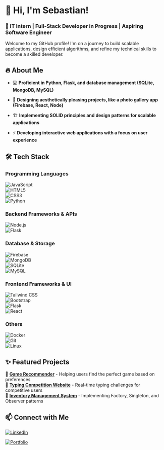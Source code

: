 # 👋 Hi, I'm Sebastian!  

### 🚀 IT Intern | Full-Stack Developer in Progress | Aspiring Software Engineer

Welcome to my GitHub profile! I'm on a journey to build scalable applications, design efficient algorithms, and refine my technical skills to become a skilled developer. 

## 🔥 About Me  
- 💻 **Proficient in Python, Flask, and database management (SQLite, MongoDB, MySQL)**

- 🎨 **Designing aesthetically pleasing projects, like a photo gallery app (Firebase, React, Node)**

- 🏗️ **Implementing SOLID principles and design patterns for scalable applications**

- ⚡ **Developing interactive web applications with a focus on user experience**


## 🛠️ Tech Stack  
### Programming Languages  
![JavaScript](https://img.shields.io/badge/JavaScript-F7DF1E?style=for-the-badge&logo=javascript&logoColor=black)  
![HTML5](https://img.shields.io/badge/HTML5-E34F26?style=for-the-badge&logo=html5&logoColor=white)  
![CSS3](https://img.shields.io/badge/CSS3-1572B6?style=for-the-badge&logo=css3&logoColor=white)  
![Python](https://img.shields.io/badge/Python-3776AB?style=for-the-badge&logo=python&logoColor=white)  

### Backend Frameworks & APIs  
![Node.js](https://img.shields.io/badge/Node.js-339933?style=for-the-badge&logo=node.js&logoColor=white)  
![Flask](https://img.shields.io/badge/Flask-000000?style=for-the-badge&logo=flask&logoColor=white)  

### Database & Storage  
![Firebase](https://img.shields.io/badge/Firebase-FFCA28?style=for-the-badge&logo=firebase&logoColor=black)  
![MongoDB](https://img.shields.io/badge/MongoDB-47A248?style=for-the-badge&logo=mongodb&logoColor=white)  
![SQLite](https://img.shields.io/badge/SQLite-003B57?style=for-the-badge&logo=sqlite&logoColor=white)  
![MySQL](https://img.shields.io/badge/MySQL-4479A1?style=for-the-badge&logo=mysql&logoColor=white)  

### Frontend Frameworks & UI  
![Tailwind CSS](https://img.shields.io/badge/TailwindCSS-38B2AC?style=for-the-badge&logo=tailwind-css&logoColor=white)  
![Bootstrap](https://img.shields.io/badge/Bootstrap-7952B3?style=for-the-badge&logo=bootstrap&logoColor=white)  
![Flask](https://img.shields.io/badge/Flask-000000?style=for-the-badge&logo=flask&logoColor=white)  
![React](https://img.shields.io/badge/React-61DAFB?style=for-the-badge&logo=react&logoColor=black)  

### Others
![Docker](https://img.shields.io/badge/Docker-2496ED?style=for-the-badge&logo=docker&logoColor=white)  
![Git](https://img.shields.io/badge/Git-F05032?style=for-the-badge&logo=git&logoColor=white)  
![Linux](https://img.shields.io/badge/Linux-FCC624?style=for-the-badge&logo=linux&logoColor=black)  


## ✨ Featured Projects  
🔹 **[Game Recommender](#)** - Helping users find the perfect game based on preferences  
🔹 **[Typing Competition Website](#)** - Real-time typing challenges for competitive users  
🔹 **[Inventory Management System](#)** - Implementing Factory, Singleton, and Observer patterns  


## 📫 Connect with Me  
[![LinkedIn](https://img.shields.io/badge/LinkedIn-0A66C2?style=for-the-badge&logo=linkedin&logoColor=white)](https://www.linkedin.com/in/sebastian-torres-cs/)

[![Portfolio](https://img.shields.io/badge/Portfolio-000000?style=for-the-badge&logo=github&logoColor=white)](https://github.com/Sebas-D-Dev)
